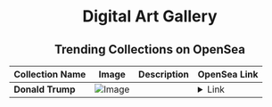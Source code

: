 <div align="center">

# Digital Art Gallery

## Trending Collections on OpenSea

| Collection Name                       | Image                                                                                     | Description                       | OpenSea Link                                                                                          |
|---------------------------------------|-------------------------------------------------------------------------------------------|-----------------------------------|--------------------------------------------------------------------------------------------------------|
| **Donald Trump** | ![Image](https://i.seadn.io/s/raw/files/b07e12ff81258aae9c9450f43fd1e913.jpg?w=500&auto=format?w=200&auto=format) |  | <details><summary>Link</summary>[Donald Trump](https://opensea.io/collection/donald-trump-43)</details> |

</div>